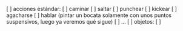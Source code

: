 [ ] acciones estándar:
  [ ] caminar
  [ ] saltar
  [ ] punchear
  [ ] kickear
  [ ] agacharse
  [ ] hablar (pintar un bocata solamente con unos puntos suspensivos, luego ya veremos qué sigue)
  [ ] ...
[ ] objetos:
  [ ] 